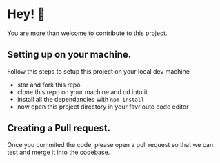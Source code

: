 # Hey! 👋

You are more than welcome to contribute to this project. 

## Setting up on your machine.

Follow this steps to setup this project on your local dev machine

- star and fork this repo
- clone this repo on your machine and cd into it
- install all the dependancies with ```npm install```
- now open this project directory in your favrioute code editor


## Creating a Pull request.

Once you commited the code, please open a pull request so that we can test and merge it into the codebase.

